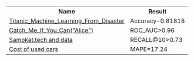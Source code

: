 <table>                                                                                                           
<tr>            
  <th>Name</th>
  <th>Result</th>            
</tr>               
<tr> 
<td><a href = "https://github.com/GreyGreyWolf/Kaggle/tree/master/Machine_Learning_from_Disaster">Titanic_Machine_Learning_From_Disaster</a></td>
<td>Accuracy-0.81818</td>
</tr>
<tr>
<td><a href = "https://github.com/GreyGreyWolf/Kaggle/tree/master/Catch_Me_If_You_Can(Alice)">Catch_Me_If_You_Can("Alice")</a></td>
<td>ROC_AUC>0.96</td>
</tr>
<td><a href = "https://github.com/GreyGreyWolf/Kaggle/tree/master/Samokat.tech%20and%20data">Samokat.tech and data</a></td>
<td>RECALL@10>0.73</td>
</tr>
<tr>
<td><a href = "https://github.com/GreyGreyWolf/Kaggle/tree/master/Price_for_used_car">Cost of used cars</a></td>
<td>MAPE=17.24</td>
</tr>
</table>

